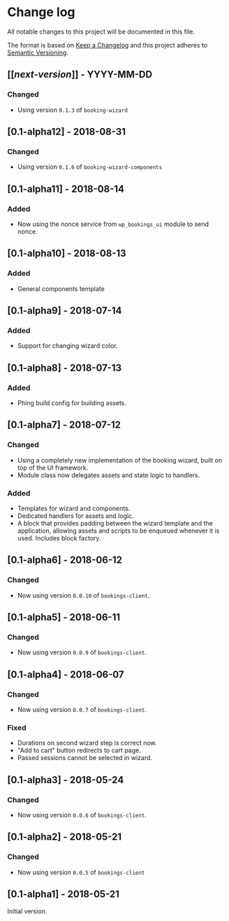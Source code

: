 # Change log
All notable changes to this project will be documented in this file.

The format is based on [Keep a Changelog](http://keepachangelog.com/)
and this project adheres to [Semantic Versioning](http://semver.org/).

## [[*next-version*]] - YYYY-MM-DD
### Changed
- Using version `0.1.3` of `booking-wizard`

## [0.1-alpha12] - 2018-08-31
### Changed
- Using version `0.1.6` of `booking-wizard-components`

## [0.1-alpha11] - 2018-08-14
### Added
- Now using the nonce service from `wp_bookings_ui` module to send nonce.

## [0.1-alpha10] - 2018-08-13
### Added
- General components template

## [0.1-alpha9] - 2018-07-14
### Added
- Support for changing wizard color.

## [0.1-alpha8] - 2018-07-13
### Added
- Phing build config for building assets.

## [0.1-alpha7] - 2018-07-12
### Changed
- Using a completely new implementation of the booking wizard, built on top of the UI framework.
- Module class now delegates assets and state logic to handlers.

### Added
- Templates for wizard and components.
- Dedicated handlers for assets and logic.
- A block that provides padding between the wizard template and the application, allowing assets and scripts to be enqueued whenever it is used. Includes block factory.

## [0.1-alpha6] - 2018-06-12
### Changed
- Now using version `0.0.10` of `bookings-client`.

## [0.1-alpha5] - 2018-06-11
### Changed 
- Now using version `0.0.9` of `bookings-client`.

## [0.1-alpha4] - 2018-06-07
### Changed 
- Now using version `0.0.7` of `bookings-client`.

### Fixed
- Durations on second wizard step is correct now.
- "Add to cart" button redirects to cart page.
- Passed sessions cannot be selected in wizard.

## [0.1-alpha3] - 2018-05-24
### Changed
- Now using version `0.0.6` of `bookings-client`.

## [0.1-alpha2] - 2018-05-21
### Changed
- Now using version `0.0.5` of `bookings-client`

## [0.1-alpha1] - 2018-05-21
Initial version.
